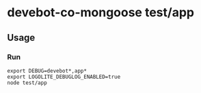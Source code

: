 # devebot-co-mongoose test/app

## Usage

### Run

```shell
export DEBUG=devebot*,app*
export LOGOLITE_DEBUGLOG_ENABLED=true
node test/app
```
